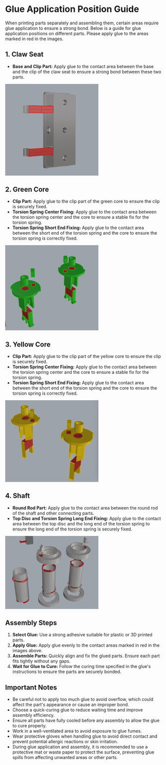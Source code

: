 # Glue Application Position Guide

When printing parts separately and assembling them, certain areas require glue application to ensure a strong bond. Below is a guide for glue application positions on different parts. Please apply glue to the areas marked in red in the images.

## 1. Claw Seat

- **Base and Clip Part:** Apply glue to the contact area between the base and the clip of the claw seat to ensure a strong bond between these two parts.

<img src="../assets/glue_application_positions/claw_seat.png" width="300" alt="Glue application position - Claw seat base and clip" />

## 2. Green Core

- **Clip Part:** Apply glue to the clip part of the green core to ensure the clip is securely fixed.
- **Torsion Spring Center Fixing:** Apply glue to the contact area between the torsion spring center and the core to ensure a stable fix for the torsion spring.
- **Torsion Spring Short End Fixing:** Apply glue to the contact area between the short end of the torsion spring and the core to ensure the torsion spring is correctly fixed.

<img src="../assets/glue_application_positions/green_core.png" width="300" alt="Glue application position - Green core" />

## 3. Yellow Core

- **Clip Part:** Apply glue to the clip part of the yellow core to ensure the clip is securely fixed.
- **Torsion Spring Center Fixing:** Apply glue to the contact area between the torsion spring center and the core to ensure a stable fix for the torsion spring.
- **Torsion Spring Short End Fixing:** Apply glue to the contact area between the short end of the torsion spring and the core to ensure the torsion spring is correctly fixed.

<img src="../assets/glue_application_positions/yellow_core.png" width="300" alt="Glue application position - Yellow core" />

## 4. Shaft

- **Round Rod Part:** Apply glue to the contact area between the round rod of the shaft and other connecting parts.
- **Top Disc and Torsion Spring Long End Fixing:** Apply glue to the contact area between the top disc and the long end of the torsion spring to ensure the long end of the torsion spring is securely fixed.

<img src="../assets/glue_application_positions/shaft.png" width="300" alt="Glue application position - Shaft" />

## Assembly Steps

1. **Select Glue:** Use a strong adhesive suitable for plastic or 3D printed parts.
2. **Apply Glue:** Apply glue evenly to the contact areas marked in red in the images above.
3. **Assemble Parts:** Quickly align and fix the glued parts. Ensure each part fits tightly without any gaps.
4. **Wait for Glue to Cure:** Follow the curing time specified in the glue's instructions to ensure the parts are securely bonded.

## Important Notes

- Be careful not to apply too much glue to avoid overflow, which could affect the part's appearance or cause an improper bond.
- Choose a quick-curing glue to reduce waiting time and improve assembly efficiency.
- Ensure all parts have fully cooled before any assembly to allow the glue to cure properly.
- Work in a well-ventilated area to avoid exposure to glue fumes.
- Wear protective gloves when handling glue to avoid direct contact and prevent potential allergic reactions or skin irritation.
- During glue application and assembly, it is recommended to use a protective mat or waste paper to protect the surface, preventing glue spills from affecting unwanted areas or other parts.


